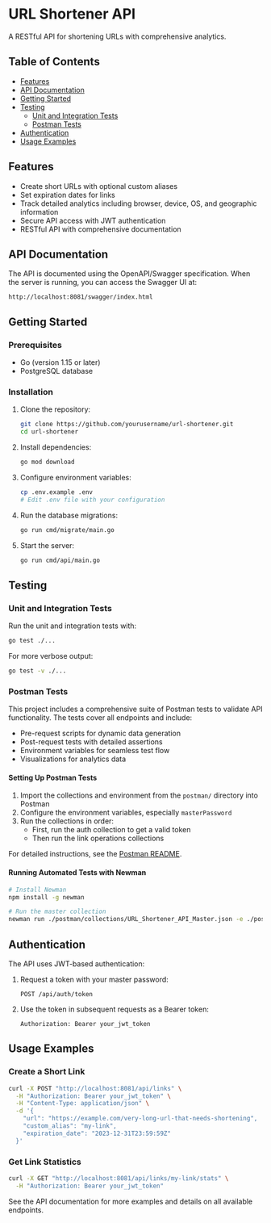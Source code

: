 # URL Shortener API

A RESTful API for shortening URLs with comprehensive analytics.

## Table of Contents

- [Features](#features)
- [API Documentation](#api-documentation)
- [Getting Started](#getting-started)
- [Testing](#testing)
  - [Unit and Integration Tests](#unit-and-integration-tests)
  - [Postman Tests](#postman-tests)
- [Authentication](#authentication)
- [Usage Examples](#usage-examples)

## Features

- Create short URLs with optional custom aliases
- Set expiration dates for links
- Track detailed analytics including browser, device, OS, and geographic information
- Secure API access with JWT authentication
- RESTful API with comprehensive documentation

## API Documentation

The API is documented using the OpenAPI/Swagger specification. When the server is running, you can access the Swagger UI at:

```
http://localhost:8081/swagger/index.html
```

## Getting Started

### Prerequisites

- Go (version 1.15 or later)
- PostgreSQL database

### Installation

1. Clone the repository:
   ```bash
   git clone https://github.com/yourusername/url-shortener.git
   cd url-shortener
   ```

2. Install dependencies:
   ```bash
   go mod download
   ```

3. Configure environment variables:
   ```bash
   cp .env.example .env
   # Edit .env file with your configuration
   ```

4. Run the database migrations:
   ```bash
   go run cmd/migrate/main.go
   ```

5. Start the server:
   ```bash
   go run cmd/api/main.go
   ```

## Testing

### Unit and Integration Tests

Run the unit and integration tests with:

```bash
go test ./...
```

For more verbose output:

```bash
go test -v ./...
```

### Postman Tests

This project includes a comprehensive suite of Postman tests to validate API functionality. The tests cover all endpoints and include:

- Pre-request scripts for dynamic data generation
- Post-request tests with detailed assertions
- Environment variables for seamless test flow
- Visualizations for analytics data

#### Setting Up Postman Tests

1. Import the collections and environment from the `postman/` directory into Postman
2. Configure the environment variables, especially `masterPassword`
3. Run the collections in order:
   - First, run the auth collection to get a valid token
   - Then run the link operations collections

For detailed instructions, see the [Postman README](postman/README.md).

#### Running Automated Tests with Newman

```bash
# Install Newman
npm install -g newman

# Run the master collection
newman run ./postman/collections/URL_Shortener_API_Master.json -e ./postman/environments/URL_Shortener_API_Environment.json
```

## Authentication

The API uses JWT-based authentication:

1. Request a token with your master password:
   ```
   POST /api/auth/token
   ```

2. Use the token in subsequent requests as a Bearer token:
   ```
   Authorization: Bearer your_jwt_token
   ```

## Usage Examples

### Create a Short Link

```bash
curl -X POST "http://localhost:8081/api/links" \
  -H "Authorization: Bearer your_jwt_token" \
  -H "Content-Type: application/json" \
  -d '{
    "url": "https://example.com/very-long-url-that-needs-shortening",
    "custom_alias": "my-link",
    "expiration_date": "2023-12-31T23:59:59Z"
  }'
```

### Get Link Statistics

```bash
curl -X GET "http://localhost:8081/api/links/my-link/stats" \
  -H "Authorization: Bearer your_jwt_token"
```

See the API documentation for more examples and details on all available endpoints.
